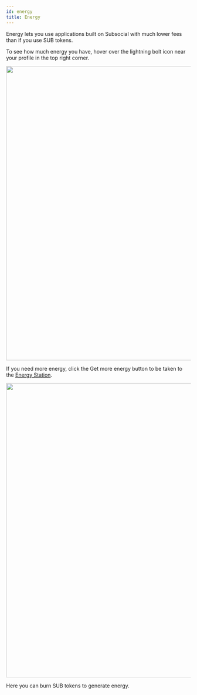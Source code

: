 ```yaml
---
id: energy
title: Energy
---
```

Energy lets you use applications built on Subsocial with much lower fees than if you use SUB tokens.

To see how much energy you have, hover over the lightning bolt icon near your profile in the top right corner.

<img src="/img/polkaverse/energy-1.png" width="800" />

If you need more energy, click the Get more energy button to be taken to the [Energy Station](https://polkaverse.com/energy).

<img src="/img/polkaverse/energy-2.png" width="800" />

Here you can burn SUB tokens to generate energy.